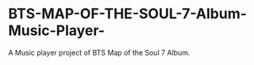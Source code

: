 # BTS-MAP-OF-THE-SOUL-7-Album-Music-Player-
A Music player project of BTS Map of the Soul 7 Album. 
